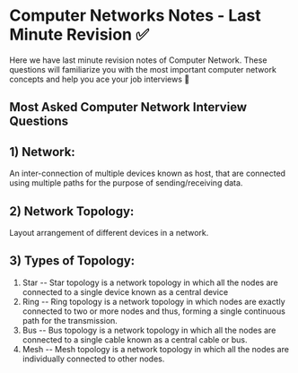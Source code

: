 # Computer Networks Notes - Last Minute Revision ✅

Here we have last minute revision notes of Computer Network. These questions will familiarize you with the most important computer network concepts and help you ace your job interviews 🙌

## Most Asked Computer Network Interview Questions

## 1) Network:
An inter-connection of multiple devices known as host, that are connected using multiple paths for the purpose of sending/receiving data.

## 2) Network Topology:
Layout arrangement of different devices in a network.

## 3) Types of Topology:
1. Star -- Star topology is a network topology in which all the nodes are connected to a single device known as a central device
2. Ring -- Ring topology is a network topology in which nodes are exactly connected to two or more nodes and thus, forming a single continuous path for the transmission.
3. Bus -- Bus topology is a network topology in which all the nodes are connected to a single cable known as a central cable or bus.
4. Mesh -- Mesh topology is a network topology in which all the nodes are individually connected to other nodes.
